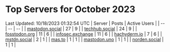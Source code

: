 # Top Servers for October 2023
Last Updated: 10/18/2023 01:32:54 UTC
| Server | Posts | Active Users |
| -- | -- | -- |
| [mastodon.social](https://mastodon.social/tags/PowerShell) | 27 | 9 |
| [techhub.social](https://techhub.social/tags/PowerShell) | 24 | 9 |
| [fosstodon.org](https://fosstodon.org/tags/PowerShell) | 11 | 6 |
| [infosec.exchange](https://infosec.exchange/tags/PowerShell) | 11 | 6 |
| [hachyderm.io](https://hachyderm.io/tags/PowerShell) | 7 | 6 |
| [mstdn.social](https://mstdn.social/tags/PowerShell) | 2 | 1 |
| [mas.to](https://mas.to/tags/PowerShell) | 1 | 1 |
| [mastodon.uno](https://mastodon.uno/tags/PowerShell) | 1 | 1 |
| [norden.social](https://norden.social/tags/PowerShell) | 1 | 1 |
